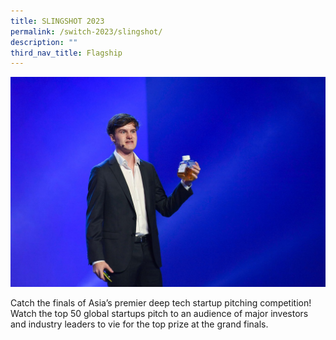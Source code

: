 ```yaml
---
title: SLINGSHOT 2023
permalink: /switch-2023/slingshot/
description: ""
third_nav_title: Flagship
---
```

![](/images/2023/slingshot%20(flagship%202)_resized.jpg)

Catch the finals of Asia’s premier deep tech startup pitching competition! Watch the top 50 global startups pitch to an audience of major investors and industry leaders to vie for the top prize at the grand finals.